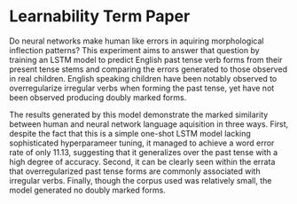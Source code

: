 # Learnability Term Paper

Do neural networks make human like errors in aquiring morphological
inflection patterns? This experiment aims to answer that question by
training an LSTM model to predict English past tense verb forms from
their present tense stems and comparing the errors generated to
those observed in real children. English speaking children have been
notably observed to overregularize irregular verbs when forming the
past tense, yet have not been observed producing doubly marked forms.

The results generated by this model demonstrate the marked similarity
between human and neural network language aquisition in three ways.
First, despite the fact that this is a simple one-shot LSTM model
lacking sophisticated hyperparameer tuning, it managed to achieve a
word error rate of only 11.13, suggesting that it generalizes over 
the past tense with a high degree of accuracy. Second, it can be
clearly seen within the errata that overregularized past tense forms
are commonly associated with irregular verbs. Finally, though the
corpus used was relatively small, the model generated no doubly
marked forms.


